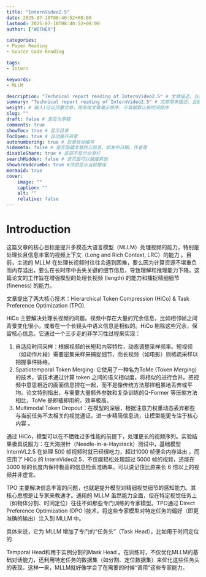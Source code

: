 ```yaml
---
title: "InternVideo2.5"
date: 2025-07-10T08:40:52+08:00
lastmod: 2025-07-10T08:40:52+08:00
author: ["WITHER"]

categories:
- Paper Reading
- Source Code Reading

tags:
- Intern

keywords:
- MLLM

description: "Technical report reading of InternVideo2.5" # 文章描述，与搜索优化相关
summary: "Technical report reading of InternVideo2.5" # 文章简单描述，会展示在主页
weight: # 输入1可以顶置文章，用来给文章展示排序，不填就默认按时间排序
slug: ""
draft: false # 是否为草稿
comments: true
showToc: true # 显示目录
TocOpen: true # 自动展开目录
autonumbering: true # 目录自动编号
hidemeta: false # 是否隐藏文章的元信息，如发布日期、作者等
disableShare: true # 底部不显示分享栏
searchHidden: false # 该页面可以被搜索到
showbreadcrumbs: true #顶部显示当前路径
mermaid: true
cover:
    image: ""
    caption: ""
    alt: ""
    relative: false
---
```


# Introduction

这篇文章的核心目标是提升多模态大语言模型（MLLM）处理视频的能力，特别是处理长且信息丰富的视频上下文（Long and Rich Context, LRC）的能力 。目前，主流的 MLLM 在处理长视频时往往会遇到困难，要么因为计算资源不堪重负而内存溢出，要么在长时序中丢失关键的细节信息，导致理解和推理能力下降。这篇论文的工作旨在增强模型的处理长视频 (length) 的能力和捕捉精细细节 (fineness) 的能力。

文章提出了两大核心技术：Hierarchical Token Compression (HiCo) & Task Preference Optimization (TPO).

HiCo 主要解决处理长视频的问题。视频中存在大量的冗余信息，比如相邻帧之间背景变化很小，或者在一个长镜头中语义信息是相似的。HiCo 剔除这些冗余，保留核心信息。它通过一个三步走的非学习性过程来实现：

1. 自适应时间采样：根据视频的长短和内容特性，动态调整采样频率。短视频（如动作片段）需要密集采样来捕捉细节，而长视频（如电影）则稀疏采样以把握事件脉络。
2. Spatiotemporal Token Merging: 它使用了一种名为ToMe (Token Merging) 的技术，该技术通过计算 token 之间的语义相似度，将相似的进行合并。把视频中意思相近的画面信息捏在一起，而不是像传统方法那样粗暴地丢弃或平均。论文特别指出，与需要大量额外参数和复杂训练的Q-Former 等压缩方法相比，ToMe 是即插即用的，效率极高。
3. Multimodal Token Dropout：在模型的深层，根据注意力权重动态丢弃那些与当前任务不太相关的视觉通证，进一步精简信息流，让模型能更专注于核心内容 。

通过 HiCo，模型可以在不牺牲过多性能的前提下，处理更长的视频序列。实验结果极具说服力：在大海捞针（Needle-in-a-Haystack）测试中，基础模型 InternVL2.5 在处理 500 帧视频时就已经很吃力，超过1000 帧便会内存溢出 。而应用了 HiCo 的 InternVideo2.5，不仅能轻松处理超过 5000 帧的视频，还能在 3000 帧的长度内保持极高的信息检索准确率。可以说记住比原来长 6 倍以上的视频并非虚言。


TPO 主要解决信息丰富的问题，也就是提升模型对精细视觉细节的感知能力。其核心思想是让专家来教通才。通用的 MLLM 虽然能力全面，但在特定视觉任务上（如物体分割、时间定位）往往不如那些专门训练的专家模型。TPO通过 Direct Preference Optimization (DPO )技术，将这些专家模型对特定任务的偏好（即更准确的输出）注入到 MLLM 中。

具体来说，它为 MLLM 增加了专门的“任务头”（Task Head），比如用于时间定位的

Temporal Head和用于实例分割的Mask Head 。在训练时，不仅优化MLLM的基础对话能力，还利用特定任务的数据集（如分割、定位数据集）来优化这些任务头的表现。这样一来，MLLM就好像学会了在需要的时候“调用”这些专家能力。